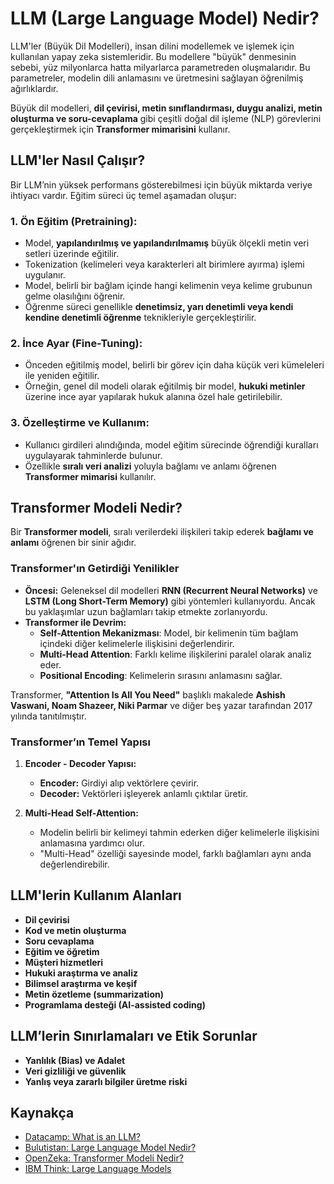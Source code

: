 # LLM (Large Language Model) Nedir?

LLM'ler (Büyük Dil Modelleri), insan dilini modellemek ve işlemek için kullanılan yapay zeka sistemleridir. Bu modellere "büyük" denmesinin sebebi, yüz milyonlarca hatta milyarlarca parametreden oluşmalarıdır. Bu parametreler, modelin dili anlamasını ve üretmesini sağlayan öğrenilmiş ağırlıklardır.

Büyük dil modelleri, **dil çevirisi, metin sınıflandırması, duygu analizi, metin oluşturma ve soru-cevaplama** gibi çeşitli doğal dil işleme (NLP) görevlerini gerçekleştirmek için **Transformer mimarisini** kullanır.

## LLM'ler Nasıl Çalışır?
Bir LLM’nin yüksek performans gösterebilmesi için büyük miktarda veriye ihtiyacı vardır. Eğitim süreci üç temel aşamadan oluşur:

### 1. **Ön Eğitim (Pretraining):**
   - Model, **yapılandırılmış ve yapılandırılmamış** büyük ölçekli metin veri setleri üzerinde eğitilir.
   - Tokenization (kelimeleri veya karakterleri alt birimlere ayırma) işlemi uygulanır.
   - Model, belirli bir bağlam içinde hangi kelimenin veya kelime grubunun gelme olasılığını öğrenir.
   - Öğrenme süreci genellikle **denetimsiz, yarı denetimli veya kendi kendine denetimli öğrenme** teknikleriyle gerçekleştirilir.

### 2. **İnce Ayar (Fine-Tuning):**
   - Önceden eğitilmiş model, belirli bir görev için daha küçük veri kümeleleri ile yeniden eğitilir.
   - Örneğin, genel dil modeli olarak eğitilmiş bir model, **hukuki metinler** üzerine ince ayar yapılarak hukuk alanına özel hale getirilebilir.

### 3. **Özelleştirme ve Kullanım:**
   - Kullanıcı girdileri alındığında, model eğitim sürecinde öğrendiği kuralları uygulayarak tahminlerde bulunur.
   - Özellikle **sıralı veri analizi** yoluyla bağlamı ve anlamı öğrenen **Transformer mimarisi** kullanılır.

## Transformer Modeli Nedir?

Bir **Transformer modeli**, sıralı verilerdeki ilişkileri takip ederek **bağlamı ve anlamı** öğrenen bir sinir ağıdır.

### Transformer'ın Getirdiği Yenilikler

- **Öncesi:** Geleneksel dil modelleri **RNN (Recurrent Neural Networks)** ve **LSTM (Long Short-Term Memory)** gibi yöntemleri kullanıyordu. Ancak bu yaklaşımlar uzun bağlamları takip etmekte zorlanıyordu.
- **Transformer ile Devrim:**
  - **Self-Attention Mekanizması**: Model, bir kelimenin tüm bağlam içindeki diğer kelimelerle ilişkisini değerlendirir.
  - **Multi-Head Attention**: Farklı kelime ilişkilerini paralel olarak analiz eder.
  - **Positional Encoding**: Kelimelerin sırasını anlamasını sağlar.

Transformer, **"Attention Is All You Need"** başlıklı makalede **Ashish Vaswani, Noam Shazeer, Niki Parmar** ve diğer beş yazar tarafından 2017 yılında tanıtılmıştır.

### Transformer’ın Temel Yapısı

1. **Encoder - Decoder Yapısı:**
   - **Encoder:** Girdiyi alıp vektörlere çevirir.
   - **Decoder:** Vektörleri işleyerek anlamlı çıktılar üretir.

2. **Multi-Head Self-Attention:**
   - Modelin belirli bir kelimeyi tahmin ederken diğer kelimelerle ilişkisini anlamasına yardımcı olur.
   - "Multi-Head" özelliği sayesinde model, farklı bağlamları aynı anda değerlendirebilir.

## LLM'lerin Kullanım Alanları

- **Dil çevirisi**
- **Kod ve metin oluşturma**
- **Soru cevaplama**
- **Eğitim ve öğretim**
- **Müşteri hizmetleri**
- **Hukuki araştırma ve analiz**
- **Bilimsel araştırma ve keşif**
- **Metin özetleme (summarization)**
- **Programlama desteği (AI-assisted coding)**

## LLM’lerin Sınırlamaları ve Etik Sorunlar

- **Yanlılık (Bias) ve Adalet**
- **Veri gizliliği ve güvenlik**
- **Yanlış veya zararlı bilgiler üretme riski**

## Kaynakça
- [Datacamp: What is an LLM?](https://www.datacamp.com/blog/what-is-an-llm-a-guide-on-large-language-models)
- [Bulutistan: Large Language Model Nedir?](https://bulutistan.com/blog/large-language-model-llm-nedir-uygulama-ornekleri/)
- [OpenZeka: Transformer Modeli Nedir?](https://blog.openzeka.com/ai/transformer-modeli-nedir/)
- [IBM Think: Large Language Models](https://www.ibm.com/think/topics/large-language-models)


